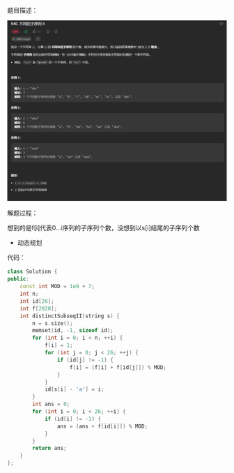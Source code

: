 题目描述：

![image](/algorithmn/dynamic_programming/image/image74.png)

解题过程：

想到的是f[i]代表0…i序列的子序列个数，没想到以s[i]结尾的子序列个数

- 动态规划

代码：

```cpp
class Solution {
public:
    const int MOD = 1e9 + 7;
    int n;
    int id[26];
    int f[2020];
    int distinctSubseqII(string s) {
        n = s.size();
        memset(id, -1, sizeof id);
        for (int i = 0; i < n; ++i) {
            f[i] = 1;
            for (int j = 0; j < 26; ++j) {
                if (id[j] != -1) {
                    f[i] = (f[i] + f[id[j]]) % MOD;
                }
            }
            id[s[i] - 'a'] = i;
        }
        int ans = 0;
        for (int i = 0; i < 26; ++i) {
            if (id[i] != -1) {
                ans = (ans + f[id[i]]) % MOD;
            }
        }
        return ans;
    }
};
```